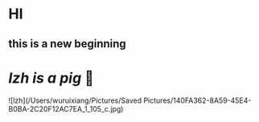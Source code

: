 # HI
## this is a new beginning
# *lzh is a pig* 🐷
![lzh](/Users/wuruixiang/Pictures/Saved Pictures/140FA362-8A59-45E4-B0BA-2C20F12AC7EA_1_105_c.jpg)
